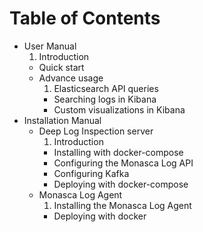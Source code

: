 Table of Contents
=================

* User Manual
    1. Introduction
    * Quick start
    * Advance usage
        1. Elasticsearch API queries
        * Searching logs in Kibana
        * Custom visualizations in Kibana
* Installation Manual
    * Deep Log Inspection server
        1. Introduction
        * Installing with docker-compose
        * Configuring the Monasca Log API
        * Configuring Kafka
        * Deploying with docker-compose
    * Monasca Log Agent
        1. Installing the Monasca Log Agent
        * Deploying with docker
